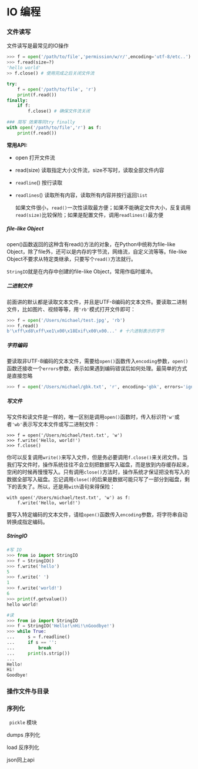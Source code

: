# IO 编程

### 文件读写

文件读写是最常见的IO操作

``` python
>>> f = open('/path/to/file','permission/w/r/',encoding='utf-8/etc..')
>>> f.read(size=?)
'hello world'
>> f.close() # 使用完成之后关闭文件流

try:
    f = open('/path/to/file', 'r')
    print(f.read())
finally:
    if f:
        f.close() # 确保文件流关闭
        
### 简写 效果等同try finally
with open('/path/to/file','r') as f:
    print(f.read())
```

 **常用API:**

- open 打开文件流

- read(size) 读取指定大小文件流，size不写时，读取全部文件内容

- `readline`() 按行读取

- `readlines`() 读取所有内容，读取所有内容并按行返回`list`

  

  

  如果文件很小，`read()`一次性读取最方便；如果不能确定文件大小，反复调用`read(size)`比较保险；如果是配置文件，调用`readlines()`最方便

  

##### file-like Object

open()函数返回的这种含有read()方法的对象，在Python中统称为file-like Object，除了file外，还可以是内存的字节流，网络流，自定义流等等。file-like Object不要求从特定类继承，只要写个`read()`方法就行。

`StringIO`就是在内存中创建的file-like Object，常用作临时缓冲。

##### 二进制文件

前面讲的默认都是读取文本文件，并且是UTF-8编码的文本文件。要读取二进制文件，比如图片、视频等等，用`'rb'`模式打开文件即可：

``` python
>>> f = open('/Users/michael/test.jpg', 'rb')
>>> f.read()
b'\xff\xd8\xff\xe1\x00\x18Exif\x00\x00...' # 十六进制表示的字节
```

##### 字符编码

要读取非UTF-8编码的文本文件，需要给`open()`函数传入`encoding`参数，`open()`函数还接收一个`errors`参数，表示如果遇到编码错误后如何处理。最简单的方式是直接忽略

```python
>>> f = open('/Users/michael/gbk.txt', 'r', encoding='gbk', errors='ignore')
```

##### 写文件

写文件和读文件是一样的，唯一区别是调用`open()`函数时，传入标识符`'w'`或者`'wb'`表示写文本文件或写二进制文件：

```
>>> f = open('/Users/michael/test.txt', 'w')
>>> f.write('Hello, world!')
>>> f.close()
```

你可以反复调用`write()`来写入文件，但是务必要调用`f.close()`来关闭文件。当我们写文件时，操作系统往往不会立刻把数据写入磁盘，而是放到内存缓存起来，空闲的时候再慢慢写入。只有调用`close()`方法时，操作系统才保证把没有写入的数据全部写入磁盘。忘记调用`close()`的后果是数据可能只写了一部分到磁盘，剩下的丢失了。所以，还是用`with`语句来得保险：

```
with open('/Users/michael/test.txt', 'w') as f:
    f.write('Hello, world!')
```

要写入特定编码的文本文件，请给`open()`函数传入`encoding`参数，将字符串自动转换成指定编码。

##### StringIO

``` python
#写 IO
>>> from io import StringIO
>>> f = StringIO()
>>> f.write('hello')
5
>>> f.write(' ')
1
>>> f.write('world!')
6
>>> print(f.getvalue())
hello world!

#读
>>> from io import StringIO
>>> f = StringIO('Hello!\nHi!\nGoodbye!')
>>> while True:
...     s = f.readline()
...     if s == '':
...         break
...     print(s.strip())
...
Hello!
Hi!
Goodbye!
```

### 操作文件与目录





### 序列化

` pickle` 模块

dumps 序列化

load 反序列化

json同上api







































